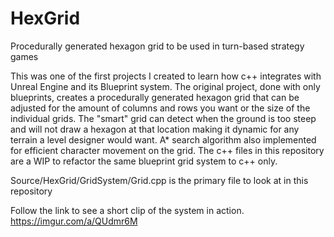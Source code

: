 # HexGrid
Procedurally generated hexagon grid to be used in turn-based strategy games

This was one of the first projects I created to learn how c++ integrates with Unreal Engine and its Blueprint system. The original project, done with only blueprints, creates a procedurally generated hexagon grid that can be adjusted for the amount of columns and rows you want or the size of the individual grids. The "smart" grid can detect when the ground is too steep and will not draw a hexagon at that location making it dynamic for any terrain a level designer would want. A* search algorithm also implemented for efficient character movement on the grid. The c++ files in this repository are a WIP to refactor the same blueprint grid system to c++ only.


Source/HexGrid/GridSystem/Grid.cpp is the primary file to look at in this repository

Follow the link to see a short clip of the system in action.
https://imgur.com/a/QUdmr6M
